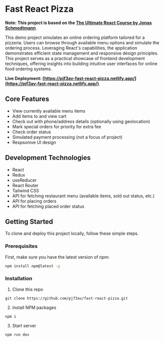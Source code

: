 # Fast React Pizza

**Note: This project is based on the [The Ultimate React Course by Jonas Schmedtmann](https://www.udemy.com/course/the-ultimate-react-course/)**.

This demo project simulates an online ordering platform tailored for a pizzeria. Users can browse through available menu options and simulate the ordering process. Leveraging React's capabilities, the application demonstrates efficient state management and responsive design principles. This project serves as a practical showcase of frontend development techniques, offering insights into building intuitive user interfaces for online food ordering systems.

**Live Deployment: [https://pjf3av-fast-react-pizza.netlify.app/](https://pjf3av-fast-react-pizza.netlify.app/)**.

## Core Features

- View currently available menu items
- Add items to and view cart
- Check out with phone/address details (optionally using geolocation)
- Mark special orders for priority for extra fee
- Check order status
- Simulated payment processing (not a focus of project)
- Respsonive UI design

## Development Technologies

- React
- Redux
- useReducer
- React Router
- Tailwind CSS
- API for fetching restaurant menu (available items, sold out status, etc.)
- API for placing orders
- API for fetching placed order status

## Getting Started
To clone and deploy this project locally, follow these simple steps.

### Prerequisites

First, make sure you have the latest version of npm:

```bash
npm install npm@latest -g
```

### Installation

1. Clone this repo

```
git clone https://github.com/pjf3av/fast-react-pizza.git
```

2. Install NPM packages

```
npm i
```

3. Start server

```
npm run dev
```
